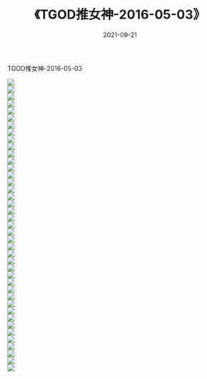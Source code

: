 ﻿---
layout: post
title:  《TGOD推女神-2016-05-03》
date:   2021-09-21
img: http://img.660000.xyz/Sharelink/网络美图/2021/TGOD推女神-2016-05-03/000.jpg
categories: [美女, 清纯, 唯美]
---

TGOD推女神-2016-05-03

  ![](http://img.660000.xyz/Sharelink/网络美图/2021/TGOD推女神-2016-05-03/001.jpg) <br> ![](http://img.660000.xyz/Sharelink/网络美图/2021/TGOD推女神-2016-05-03/002.jpg) <br> ![](http://img.660000.xyz/Sharelink/网络美图/2021/TGOD推女神-2016-05-03/003.jpg) <br> ![](http://img.660000.xyz/Sharelink/网络美图/2021/TGOD推女神-2016-05-03/004.jpg) <br> ![](http://img.660000.xyz/Sharelink/网络美图/2021/TGOD推女神-2016-05-03/005.jpg) <br> ![](http://img.660000.xyz/Sharelink/网络美图/2021/TGOD推女神-2016-05-03/006.jpg) <br> ![](http://img.660000.xyz/Sharelink/网络美图/2021/TGOD推女神-2016-05-03/007.jpg) <br> ![](http://img.660000.xyz/Sharelink/网络美图/2021/TGOD推女神-2016-05-03/008.jpg) <br> ![](http://img.660000.xyz/Sharelink/网络美图/2021/TGOD推女神-2016-05-03/009.jpg) <br> ![](http://img.660000.xyz/Sharelink/网络美图/2021/TGOD推女神-2016-05-03/010.jpg) <br> ![](http://img.660000.xyz/Sharelink/网络美图/2021/TGOD推女神-2016-05-03/011.jpg) <br> ![](http://img.660000.xyz/Sharelink/网络美图/2021/TGOD推女神-2016-05-03/012.jpg) <br> ![](http://img.660000.xyz/Sharelink/网络美图/2021/TGOD推女神-2016-05-03/013.jpg) <br> ![](http://img.660000.xyz/Sharelink/网络美图/2021/TGOD推女神-2016-05-03/014.jpg) <br> ![](http://img.660000.xyz/Sharelink/网络美图/2021/TGOD推女神-2016-05-03/015.jpg) <br> ![](http://img.660000.xyz/Sharelink/网络美图/2021/TGOD推女神-2016-05-03/016.jpg) <br> ![](http://img.660000.xyz/Sharelink/网络美图/2021/TGOD推女神-2016-05-03/017.jpg) <br> ![](http://img.660000.xyz/Sharelink/网络美图/2021/TGOD推女神-2016-05-03/018.jpg) <br> ![](http://img.660000.xyz/Sharelink/网络美图/2021/TGOD推女神-2016-05-03/019.jpg) <br> ![](http://img.660000.xyz/Sharelink/网络美图/2021/TGOD推女神-2016-05-03/020.jpg) <br> ![](http://img.660000.xyz/Sharelink/网络美图/2021/TGOD推女神-2016-05-03/021.jpg) <br> ![](http://img.660000.xyz/Sharelink/网络美图/2021/TGOD推女神-2016-05-03/022.jpg) <br> ![](http://img.660000.xyz/Sharelink/网络美图/2021/TGOD推女神-2016-05-03/023.jpg) <br> ![](http://img.660000.xyz/Sharelink/网络美图/2021/TGOD推女神-2016-05-03/024.jpg) <br> ![](http://img.660000.xyz/Sharelink/网络美图/2021/TGOD推女神-2016-05-03/025.jpg) <br> ![](http://img.660000.xyz/Sharelink/网络美图/2021/TGOD推女神-2016-05-03/026.jpg) <br> ![](http://img.660000.xyz/Sharelink/网络美图/2021/TGOD推女神-2016-05-03/027.jpg) <br> ![](http://img.660000.xyz/Sharelink/网络美图/2021/TGOD推女神-2016-05-03/028.jpg) <br> ![](http://img.660000.xyz/Sharelink/网络美图/2021/TGOD推女神-2016-05-03/029.jpg) <br> ![](http://img.660000.xyz/Sharelink/网络美图/2021/TGOD推女神-2016-05-03/030.jpg) <br> ![](http://img.660000.xyz/Sharelink/网络美图/2021/TGOD推女神-2016-05-03/031.jpg) <br> ![](http://img.660000.xyz/Sharelink/网络美图/2021/TGOD推女神-2016-05-03/032.jpg) <br> ![](http://img.660000.xyz/Sharelink/网络美图/2021/TGOD推女神-2016-05-03/033.jpg) <br> ![](http://img.660000.xyz/Sharelink/网络美图/2021/TGOD推女神-2016-05-03/034.jpg) <br> ![](http://img.660000.xyz/Sharelink/网络美图/2021/TGOD推女神-2016-05-03/035.jpg) <br> ![](http://img.660000.xyz/Sharelink/网络美图/2021/TGOD推女神-2016-05-03/036.jpg) <br> ![](http://img.660000.xyz/Sharelink/网络美图/2021/TGOD推女神-2016-05-03/037.jpg) <br> ![](http://img.660000.xyz/Sharelink/网络美图/2021/TGOD推女神-2016-05-03/038.jpg) <br> ![](http://img.660000.xyz/Sharelink/网络美图/2021/TGOD推女神-2016-05-03/039.jpg) <br> ![](http://img.660000.xyz/Sharelink/网络美图/2021/TGOD推女神-2016-05-03/040.jpg) <br> ![](http://img.660000.xyz/Sharelink/网络美图/2021/TGOD推女神-2016-05-03/041.jpg) <br>